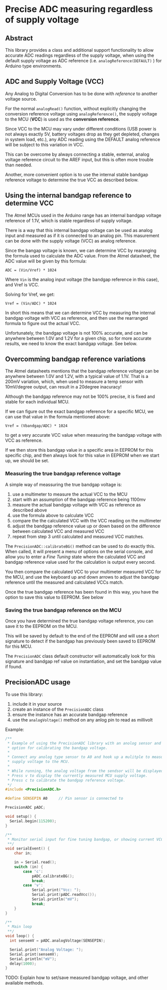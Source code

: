 Precise ADC measuring regardless of supply voltage
===================================================

Abstract
--------
This library provides a class and additional support functionality to allow
accurate ADC readings regardless of the supply voltage, when using the default
supply voltage as ADC reference (i.e. `analogReference(DEFAULT)` ) for Arduino
type environments.

ADC and Supply Voltage (VCC)
----------------------------
Any Analog to Digital Conversion has to be done with _reference_ to another
voltage source.

For the normal `analogRead()` function, without explicitly changing the
conversion reference voltage using `analogReference()`, the supply voltage to
the MCU (**VCC**) is used as the **conversion reference**.

Since VCC to the MCU may vary under different conditions (USB power is not
always exactly 5V, battery voltages drop as they get depleted, changes in system
load, etc.), any ADC reading using the DEFAULT analog reference will be subject
to this variation in VCC.

This can be overcome by always connecting a stable, external, analog voltage
reference circuit to the AREF input, but this is often more trouble than needed.

Another, more convenient option is to use the internal stable bandgap reference
voltage to determine the true VCC as described below.

Using the internal bandgap reference to determine VCC
-----------------------------------------------------
The Atmel MCUs used in the Arduino range has an internal bandgap voltage
reference of 1.1V, which is stable regardless of supply voltage.

There is a way that this internal bandgap voltage can be used as analog input
and measured as if it is connected to an analog pin. This masurement can be done
with the supply voltage (VCC) as analog reference.

Since the bangap voltage is known, we can determine VCC by rearanging the
formula used to calculate the ADC value. From the Atmel datasheet, the ADC value
will be given by this formula:

    ADC = (Vin/Vref) * 1024

Where `Vin` is the analog input voltage (the bandgap reference in this case),
and Vref is VCC.

Solving for Vref, we get:

    Vref = (Vin/ADC) * 1024

In short this means that we can determine VCC by measuring the internal bandgap
voltage with VCC as reference, and then use the rearranged formula to figure
out the actual VCC.

Unfortunately, the bandgap voltage is not 100% accurate, and can be anywhere
between 1.0V and 1.2V for a given chip, so for more accurate results, we
need to know the exact bandgap voltage. See below.

Overcomming bandgap reference variations
---------------------------------------
The Atmel datasheets mentions that the bandgap reference voltage can be anywhere
between 1.0V and 1.2V, with a typical value of 1.1V. That is a 200mV variation,
which, when used to measure a temp sensor with 10mV/degree output, can result in
a 20degree inacuracy!

Although the bandgap reference may not be 100% precise, it is fixed and stable
for each individual MCU.

If we can figure out the exact bandgap reference for a specific MCU, we can use
that value in the formula mentioned above:

    Vref = (Vbandgap/ADC) * 1024

to get a very accurate VCC value when measuring the bandgap voltage with VCC as
reference.

If we then store this bandgap value in a specific area in EEPROM for this
specific chip, and then always look for this value in EEPROM when we start up,
we should be set.

### Measuring the true bandgap reference voltage
A simple way of meassuring the true bandgap voltage is:

1. use a multimeter to measure the actual VCC to the MCU
2. start with an assumption of the bandgap reference being 1100mv
3. measure the actual bandgap voltage with VCC as reference as described above
4. use the formula above to calculate VCC
5. compare the the calculated VCC with the VCC reading on the multimeter
6. adjust the bandgap reference value up or down based on the difference
   between calculated VCC and measured VCC
7. repeat from step 3 until calculated and measured VCC matches.

The `PrecisionADC::calibrateBG()` method can be used to do exactly this. When
called, it will present a menu of options on the serial console, and allow you to
enter a _Fine Tuning_ state where the calculated VCC and bandgap reference value
used for the calculation is output every second.

You then compare the calculated VCC to your multimeter measured VCC for the MCU,
and use the keyboard up and down arrows to adjust the bandgap reference until
the measured and calculated VCCs match.

Once the true bandgap reference has been found in this way, you have the option
to save this value to EEPROM. See below

### Saving the true bandgap reference on the MCU
Once you have determined the true bandgap voltage reference, you can save it to
the EEPROM on the MCU.

This will be saved by default to the end of the EEPROM and will use a short
signature to detect if the bandgap has previously been saved to EEPROM for this
MCU.

The `PrecisionADC` class default constructor will automatically look for this
signature and bandgap ref value on instantiation, and set the bandgap value if
found.

PrecisionADC usage
------------------
To use this library:

1. include it in your source
2. create an instance of the `PrecisionADC` class
3. ensure the instance has an accurate bandgap reference
4. use the `analogVoltage()` method on any anlog pin to read as millivolt

Example:
```c++
/**
 * Example of using the PrecisionADC library with an anolog sensor and an
 * option for calibrating the bandgap voltage.
 *
 * Connect any anolog type sensor to A0 and hook up a mulitple to measure the
 * supply voltage to the MCU.
 *
 * While running, the analog voltage from the sendsor will be displayed.
 * Press v to display the currently measured MCU supply voltage.
 * Press c to calibrate the bandgap reference voltage.
 */
#include <PrecisionADC.h>

#define SENSEPIN A0     // Pin sensor is connected to

PrecisionADC pADC;

void setup() {
  Serial.begin(115200);
}

/**
 * Monitor serial input for fine tuning bandgap, or showing current VCC.
 **/
void serialEvent() {
    char in;

    in = Serial.read();
    switch (in) {
        case 'c':
            pADC.calibrateBG();
            break;
        case 'v':
            Serial.print("Vcc: ");
            Serial.print(pADC.readVcc());
            Serial.println("mV");
            break;
    }
}

/**
 * Main loop
 **/
void loop() {
  int sensemV = pADC.analogVoltage(SENSEPIN);

  Serial.print("Analog Voltage: ");
  Serial.print(sensemV);
  Serial.println("mV");
  delay(1000);
}
```

TODO: Explain how to set/save measured bandgap voltage, and other available
methods.
